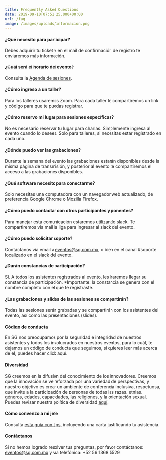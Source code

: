 ```yaml
---
title: Frequently Asked Questions
date: 2019-09-10T07:51:25.000+00:00
url: /faq
image: /images/uploads/informacion.png
---
```

#### ¿Qué necesito para participar?

 Debes adquirir tu ticket y en el mail de confirmación de registro te enviaremos más información.

#### ¿Cuál será el horario del evento?

Consulta la [Agenda de sesiones](/datadays/agenda).

#### ¿Cómo ingreso a un taller?

Para los talleres usaremos Zoom. Para cada taller te compartiremos un link y código para que te puedas registrar.

#### ¿Cómo reservo mi lugar para sesiones específicas?

No es necesario reservar tu lugar para charlas. Simplemente ingresa al evento cuando lo desees. Solo para talleres, si necesitas estar registrado en cada uno.

#### ¿Dónde puedo ver las grabaciones?

Durante la semana del evento las grabaciones estarán disponibles desde la misma página de transmisión, y posterior al evento te compartiremos el acceso a las grabaciones disponibles.

#### ¿Qué software necesito para conectarme?

Solo necesitas una computadora con un navegador web actualizado, de preferencia Google Chrome o Mozilla Firefox.

#### ¿Cómo puedo contactar con otros participantes y ponentes?

Para manejar esta comunicación estaremos utilizando slack. Te compartiremos vía mail la liga para ingresar al slack del evento.

#### ¿Cómo puedo solicitar soporte?

Contáctanos via email a eventos@sg.com.mx, o bien en el canal #soporte localizado en el slack del evento.

#### ¿Darán constancias de participación?

Sí. A todos los asistentes registrados al evento, les haremos llegar su constancia de participación. *Importante: la constancia se genera con el nombre completo con el que te registraste.

#### ¿Las grabaciones y slides de las sesiones se compartirán?

Todas las sesiones serán grabadas y se compartirán con los asistentes del evento, así como las presentaciones (slides).

#### Código de conducta

En SG nos preocupamos por la seguridad e integridad de nuestros asistentes y todos los involucrados en nuestros eventos, para lo cuál, te dejamos un código de conducta que seguimos, si quieres leer más acerca de el, puedes hacer click aquí.

#### Diversidad

SG creemos en la difusión del conocimiento de los innovadores. Creemos que la innovación se ve reforzada por una variedad de perspectivas, y nuestro objetivo es crear un ambiente de conferencia inclusiva, respetuosa, que invite a la participación de personas de todas las razas, etnias, géneros, edades, capacidades, las religiones, y la orientación sexual. Puedes revisar nuestra política de diversidad [aquí](https://sg.com.mx/datadays/diversidad).

#### Cómo convenzo a mi jefe

Consulta [esta guía con tips](/datadays/tips), incluyendo una carta justificando tu asistencia.

#### Contáctanos

Si no hemos logrado resolver tus preguntas, por favor contáctanos:  eventos@sg.com.mx y vía telefónica: +52 56 1368 5529
